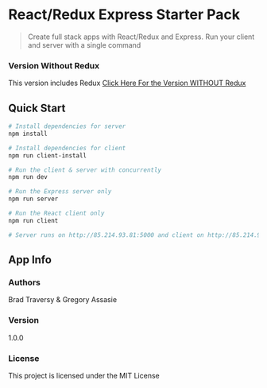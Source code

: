 # React/Redux Express Starter Pack

> Create full stack apps with React/Redux and Express. Run your client and server with a single command

### Version Without Redux
This version includes Redux
[Click Here For the Version WITHOUT Redux](https://github.com/bradtraversy/react_express_starter) 

## Quick Start

``` bash
# Install dependencies for server
npm install

# Install dependencies for client
npm run client-install

# Run the client & server with concurrently
npm run dev

# Run the Express server only
npm run server

# Run the React client only
npm run client

# Server runs on http://85.214.93.81:5000 and client on http://85.214.93.81:3000
```

## App Info

### Authors

Brad Traversy & Gregory Assasie

### Version

1.0.0

### License

This project is licensed under the MIT License
